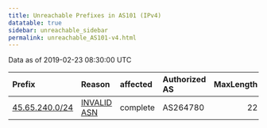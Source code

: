 ```yaml
---
title: Unreachable Prefixes in AS101 (IPv4)
datatable: true
sidebar: unreachable_sidebar
permalink: unreachable_AS101-v4.html
---
```


Data as of 2019-02-23 08:30:00 UTC


<div class="datatable-begin"></div>

| Prefix                                                 | Reason                                                                                              | affected   | Authorized AS   |   MaxLength | Anchor                                         |   unreachable /24s |
|:-------------------------------------------------------|:----------------------------------------------------------------------------------------------------|:-----------|:----------------|------------:|:-----------------------------------------------|-------------------:|
| [45.65.240.0/24](https://stat.ripe.net/45.65.240.0/24) | [INVALID ASN](https://rpki-validator.ripe.net/announcement-preview?asn=AS101&prefix=45.65.240.0/24) | complete   | AS264780        |          22 | [LACNIC](unreachable_LACNIC_RPKI_Root-v4.html) |                  1 |

<div class="datatable-end"></div>